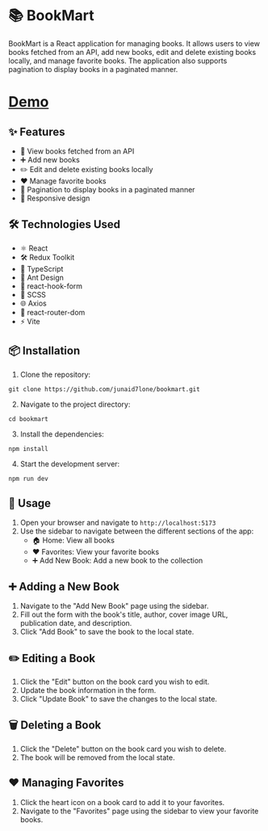# 📚 BookMart

BookMart is a React application for managing books. It allows users to view books fetched from an API, add new books, edit and delete existing books locally, and manage favorite books. The application also supports pagination to display books in a paginated manner.

# [Demo](https://bookmart-6wpr7xrhz-junaid7lones-projects.vercel.app/)

## ✨ Features

- 📖 View books fetched from an API
- ➕ Add new books
- ✏️ Edit and delete existing books locally
- ❤️ Manage favorite books
- 📄 Pagination to display books in a paginated manner
- 📱 Responsive design

## 🛠️ Technologies Used

- ⚛️ React
- 🛠️ Redux Toolkit
- 📝 TypeScript
- 💅 Ant Design
- 🎣 react-hook-form
- 🎨 SCSS
- 🌐 Axios
- 🚦 react-router-dom
- ⚡ Vite

## 📦 Installation

1. Clone the repository:

`git clone https://github.com/junaid7lone/bookmart.git`

2. Navigate to the project directory:

`cd bookmart`

3. Install the dependencies:

`npm install`

4. Start the development server:

`npm run dev`

## 🚀 Usage

1. Open your browser and navigate to `http://localhost:5173`
2. Use the sidebar to navigate between the different sections of the app:
   - 🏠 Home: View all books
   - ❤️ Favorites: View your favorite books
   - ➕ Add New Book: Add a new book to the collection

## ➕ Adding a New Book

1. Navigate to the "Add New Book" page using the sidebar.
2. Fill out the form with the book's title, author, cover image URL, publication date, and description.
3. Click "Add Book" to save the book to the local state.

## ✏️ Editing a Book

1. Click the "Edit" button on the book card you wish to edit.
2. Update the book information in the form.
3. Click "Update Book" to save the changes to the local state.

## 🗑️ Deleting a Book

1. Click the "Delete" button on the book card you wish to delete.
2. The book will be removed from the local state.

## ❤️ Managing Favorites

1. Click the heart icon on a book card to add it to your favorites.
2. Navigate to the "Favorites" page using the sidebar to view your favorite books.
